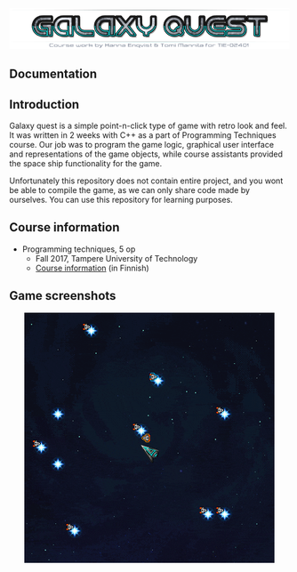 <p align="center">
  <img title="Project title" src="readme/galaxyq-TITLE.png">
</p>

## Documentation

## Introduction

Galaxy quest is a simple point-n-click type of game with retro look and feel. It was written in 2 weeks with C++ as a part of Programming Techniques course. Our job was to program the game logic, graphical user interface and representations of the game objects, while course assistants provided the space ship functionality for the game.

Unfortunately this repository does not contain entire project, and you wont be able to compile the game, as we can only share code made by ourselves. You can use this repository for learning purposes. 

## Course information

- Programming techniques, 5 op
  - Fall 2017, Tampere University of Technology
  - [Course information](http://www.tut.fi/opinto-opas/wwwoppaat/opas2017-2018/perus/aineryhmat/Ohjelmistotekniikka/TIE-02401.html) (in Finnish)

## Game screenshots
<p align="center">
  <img title="Ships and stars" src="readme/galaxyq-shipnames.gif">
</p>
